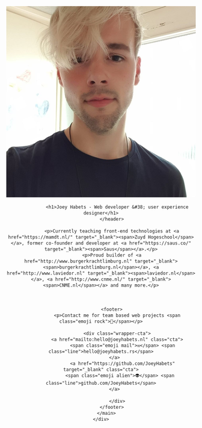 <!DOCTYPE html>
<html lang="en">

<head>
	<meta charset="utf-8">
	<title>Joey Habets</title>
	<meta name="viewport" content="width=device-width, initial-scale=1, user-scalable=no">
	<link href="https://fonts.googleapis.com/css?family=Arapey" rel="stylesheet">
    <link rel="stylesheet" href="css/style.css">
</head>

<body>
	<div id="mainWrapper">
		<main>
			<header>
				<div>
					<img src= "joey.jpg" alt= joey>
				</div>

				<h1>Joey Habets - Web developer &#38; user experience designer</h1>
			</header>

			<p>Currently teaching front-end technologies at <a href="https://mamdt.nl/" target="_blank"><span>Zuyd Hogeschool</span></a>, former co-founder and developer at <a href="https://saus.co/" target="_blank"><span>Saus</span></a>.</p>
			<p>Proud builder of <a href="http://www.burgerkrachtlimburg.nl" target="_blank"><span>burgerkrachtlimburg.nl</span></a>, <a href="http://www.laviedor.nl" target="_blank"><span>laviedor.nl</span></a>, <a href="http://www.cnme.nl/" target="_blank"><span>CNME.nl</span></a> and many more.</p>



			<footer>
				<p>Contact me for team based web projects <span class="emoji rock">🤘</span></p>

				<div class="wrapper-cta">
				<a href="mailto:hello@joeyhabets.nl" class="cta">
					<span class="emoji mail">✉️</span> <span class="line">hello@joeyhabets.rs</span>
			  </a>
					<a href="https://github.com/JoeyHabets" target="_blank" class="cta">
				  <span class="emoji alien">👽</span> <span class="line">github.com/JoeyHabets</span>
			  </a>
					
				</div>
			</footer>
		</main>
	</div>
</body>

</html>
